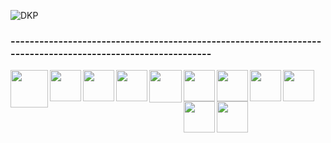 ![DKP](https://user-images.githubusercontent.com/89884135/131857304-6f4c8bfa-81db-4bc5-97b1-1a07c95525fe.png)

### -----------------------------------------------------------------------------------------------------------

<img align="left" src='https://applech2.com/wp-content/uploads/2020/10/Google-Workspace-2020-icon.gif' width="60px">
<img align="left" src='https://lh3.googleusercontent.com/proxy/H3kaImaiYRk4QE83P2OvgQDJTgQqEOszwQ0uK1iAftPyu4sbK-jZQ9ruQbG5N8Iwu-b80FjvYpV0TpNysdjYfB7at9U17HE_FMiN5NBz' width="50px">
<img align="left" src='https://upload.wikimedia.org/wikipedia/commons/thumb/a/af/Adobe_Photoshop_CC_icon.svg/788px-Adobe_Photoshop_CC_icon.svg.png' width="50px"> 
<img align="left" src='https://cdn.pixabay.com/photo/2021/02/03/12/28/adobe-illustrator-5977785_960_720.png' width="50px">
<img align="left" src='https://lh3.googleusercontent.com/proxy/nxqXtlGIEuHUQRgSNi5VEhSJY2LbgdjtHwaisu1VeNN-8yh5JeYBssS1MHp9P6P7FYX071vbmb2wYNPnz97rwpAKRipkvx92fi2hqNbC5eGy5qAUcwggu1xOTGObbUR7nYU' width="52px">
<img align="left" src='https://cdn.pngsumo.com/how-to-download-netflix-videos-to-your-ios-device-for-offline-viewing-netflix-icon-download-208_208.jpg' width="50px">
<img align="left" src='https://d1e0nou58doauk.cloudfront.net/apprev/wp-content/uploads/2015/11/amazonprimevideo.png' width="50px">
<img align="left" src='https://is5-ssl.mzstatic.com/image/thumb/Purple114/v4/a1/ee/bb/a1eebb51-2175-342f-1d7f-7189e3d076dc/source/200x200bb.jpg' width="50px">
<img align="left" src='https://snsdays.com/wp-content/uploads/2020/06/IMG_E2798.jpg' width="50px">
<img align="left" src='https://help.apple.com/assets/5FDCEC360F4C4B3E0050DA25/5FDCEC370F4C4B3E0050DA2C/ja_JP/3ee65744f1922a7aeaf79482f30c14a3.png' width="50px">
<img align="left" src='https://dohack.jp/wp-content/uploads/2018/09/20180918173901_1.jpeg' width="50px">


<!--
 
### Registered subscriptions
<img align="left" src='' width="50px">

<!--

**gnk-82/gnk-82** is a ✨ _special_ ✨ repository because its `README.md` (this file) appears on your GitHub profile.

Here are some ideas to get you started:

- 🔭 I’m currently working on ...
- 🌱 I’m currently learning ...
- 👯 I’m looking to collaborate on ...
- 🤔 I’m looking for help with ...
- 💬 Ask me about ...
- 📫 How to reach me: ...
- 😄 Pronouns: ...
- ⚡ Fun fact: ...
-->
